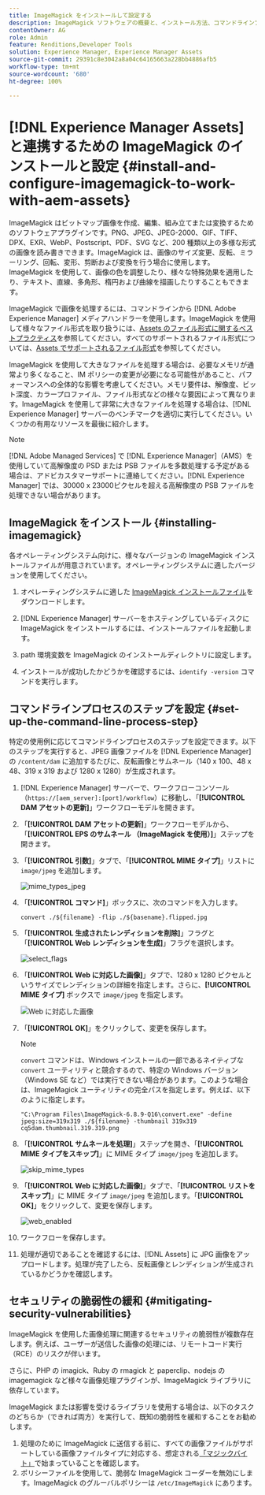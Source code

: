 ```yaml
---
title: ImageMagick をインストールして設定する
description: ImageMagick ソフトウェアの概要と、インストール方法、コマンドラインプロセスのステップの設定方法、ImageMagick を使用して画像の編集、組み立て、サムネール生成を行う方法を学習します。
contentOwner: AG
role: Admin
feature: Renditions,Developer Tools
solution: Experience Manager, Experience Manager Assets
source-git-commit: 29391c8e3042a8a04c64165663a228bb4886afb5
workflow-type: tm+mt
source-wordcount: '680'
ht-degree: 100%

---
```


# [!DNL Experience Manager Assets] と連携するための ImageMagick のインストールと設定 {#install-and-configure-imagemagick-to-work-with-aem-assets}

ImageMagick はビットマップ画像を作成、編集、組み立てまたは変換するためのソフトウェアプラグインです。PNG、JPEG、JPEG-2000、GIF、TIFF、DPX、EXR、WebP、Postscript、PDF、SVG など、200 種類以上の多様な形式の画像を読み書きできます。ImageMagick は、画像のサイズ変更、反転、ミラーリング、回転、変形、剪断および変換を行う場合に使用します。ImageMagick を使用して、画像の色を調整したり、様々な特殊効果を適用したり、テキスト、直線、多角形、楕円および曲線を描画したりすることもできます。

ImageMagick で画像を処理するには、コマンドラインから [!DNL Adobe Experience Manager] メディアハンドラーを使用します。ImageMagick を使用して様々なファイル形式を取り扱うには、[Assets のファイル形式に関するベストプラクティス](/help/assets/assets-file-format-best-practices.md)を参照してください。すべてのサポートされるファイル形式については、[Assets でサポートされるファイル形式](/help/assets/assets-formats.md)を参照してください。

ImageMagick を使用して大きなファイルを処理する場合は、必要なメモリが通常より多くなること、IM ポリシーの変更が必要になる可能性があること、パフォーマンスへの全体的な影響を考慮してください。メモリ要件は、解像度、ビット深度、カラープロファイル、ファイル形式などの様々な要因によって異なります。ImageMagick を使用して非常に大きなファイルを処理する場合は、[!DNL Experience Manager] サーバーのベンチマークを適切に実行してください。いくつかの有用なリソースを最後に紹介します。

>[!NOTE]
>
>[!DNL Adobe Managed Services] で [!DNL Experience Manager]（AMS）を使用していて高解像度の PSD または PSB ファイルを多数処理する予定がある場合は、アドビカスタマーサポートに連絡してください。[!DNL Experience Manager] では、30000 x 23000ピクセルを超える高解像度の PSB ファイルを処理できない場合があります。

## ImageMagick をインストール {#installing-imagemagick}

各オペレーティングシステム向けに、様々なバージョンの ImageMagick インストールファイルが用意されています。オペレーティングシステムに適したバージョンを使用してください。

1. オペレーティングシステムに適した [ImageMagick インストールファイル](https://www.imagemagick.org/script/download.php)をダウンロードします。
1. [!DNL Experience Manager] サーバーをホスティングしているディスクに ImageMagick をインストールするには、インストールファイルを起動します。

1. path 環境変数を ImageMagick のインストールディレクトリに設定します。
1. インストールが成功したかどうかを確認するには、`identify -version` コマンドを実行します。

## コマンドラインプロセスのステップを設定 {#set-up-the-command-line-process-step}

特定の使用例に応じてコマンドラインプロセスのステップを設定できます。以下のステップを実行すると、JPEG 画像ファイルを [!DNL Experience Manager] の `/content/dam` に追加するたびに、反転画像とサムネール（140 x 100、48 x 48、319 x 319 および 1280 x 1280）が生成されます。

1. [!DNL Experience Manager] サーバーで、ワークフローコンソール（`https://[aem_server]:[port]/workflow`）に移動し、「**[!UICONTROL DAM アセットの更新]**」ワークフローモデルを開きます。
1. 「**[!UICONTROL DAM アセットの更新]**」ワークフローモデルから、「**[!UICONTROL EPS のサムネール （ImageMagick を使用）]**」ステップを開きます。
1. 「**[!UICONTROL 引数]**」タブで、「**[!UICONTROL MIME タイプ]**」リストに `image/jpeg` を追加します。

   ![mime_types_jpeg](assets/mime_types_jpeg.png)

1. 「**[!UICONTROL コマンド]**」ボックスに、次のコマンドを入力します。

   `convert ./${filename} -flip ./${basename}.flipped.jpg`

1. 「**[!UICONTROL 生成されたレンディションを削除]**」フラグと「**[!UICONTROL Web レンディションを生成]**」フラグを選択します。

   ![select_flags](assets/select_flags.png)

1. 「**[!UICONTROL Web に対応した画像]**」タブで、1280 x 1280 ピクセルというサイズでレンディションの詳細を指定します。さらに、**[!UICONTROL MIME タイプ]** ボックスで `image/jpeg` を指定します。

   ![Web に対応した画像](assets/web_enabled_image.png)

1. 「**[!UICONTROL OK]**」をクリックして、変更を保存します。

   >[!NOTE]
   >
   >`convert` コマンドは、Windows インストールの一部であるネイティブな `convert` ユーティリティと競合するので、特定の Windows バージョン（Windows SE など）では実行できない場合があります。このような場合は、ImageMagick ユーティリティの完全パスを指定します。例えば、以下のように指定します。
   >
   >
   >`"C:\Program Files\ImageMagick-6.8.9-Q16\convert.exe" -define jpeg:size=319x319 ./${filename} -thumbnail 319x319 cq5dam.thumbnail.319.319.png`

1. 「**[!UICONTROL サムネールを処理]**」ステップを開き、「**[!UICONTROL MIME タイプをスキップ]**」に MIME タイプ `image/jpeg` を追加します。

   ![skip_mime_types](assets/skip_mime_types.png)

1. 「**[!UICONTROL Web に対応した画像]**」タブで、「**[!UICONTROL リストをスキップ]**」に MIME タイプ `image/jpeg` を追加します。「**[!UICONTROL OK]**」をクリックして、変更を保存します。

   ![web_enabled](assets/web_enabled.png)

1. ワークフローを保存します。

1. 処理が適切であることを確認するには、[!DNL Assets] に JPG 画像をアップロードします。処理が完了したら、反転画像とレンディションが生成されているかどうかを確認します。

## セキュリティの脆弱性の緩和 {#mitigating-security-vulnerabilities}

ImageMagick を使用した画像処理に関連するセキュリティの脆弱性が複数存在します。例えば、ユーザーが送信した画像の処理には、リモートコード実行（RCE）のリスクが伴います。

さらに、PHP の imagick、Ruby の rmagick と paperclip、nodejs の imagemagick など様々な画像処理プラグインが、ImageMagick ライブラリに依存しています。

ImageMagick または影響を受けるライブラリを使用する場合は、以下のタスクのどちらか（できれば両方）を実行して、既知の脆弱性を緩和することをお勧めします。

1. 処理のために ImageMagick に送信する前に、すべての画像ファイルがサポートしている画像ファイルタイプに対応する、想定される[「マジックバイト」](https://en.wikipedia.org/wiki/List_of_file_signatures)で始まっていることを確認します。
1. ポリシーファイルを使用して、脆弱な ImageMagick コーダーを無効にします。ImageMagick のグルーバルポリシーは `/etc/ImageMagick` にあります。
